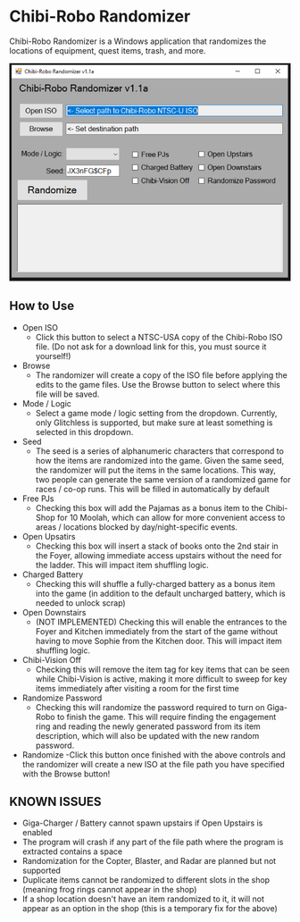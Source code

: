 # Chibi-Robo Randomizer

Chibi-Robo Randomizer is a Windows application that randomizes the locations of equipment, quest items, trash, and more.

![Screencap of Randomizer GUI](/Randomizer/interfaceIMG.PNG)

## How to Use

- Open ISO
  - Click this button to select a NTSC-USA copy of the Chibi-Robo ISO file. (Do not ask for a download link for this, you must source it yourself!)
- Browse
  - The randomizer will create a copy of the ISO file before applying the edits to the game files. Use the Browse button to select where this file will be saved.
- Mode / Logic
  - Select a game mode / logic setting from the dropdown. Currently, only Glitchless is supported, but make sure at least something is selected in this dropdown.
- Seed
  - The seed is a series of alphanumeric characters that correspond to how the items are randomized into the game. Given the same seed, the randomizer will put the items in the same locations. This way, two people can generate the same version of a randomized game for races / co-op runs. This will be filled in automatically by default
- Free PJs
  - Checking this box will add the Pajamas as a bonus item to the Chibi-Shop for 10 Moolah, which can allow for more convenient access to areas / locations blocked by day/night-specific events.
- Open Upsatirs
  - Checking this box will insert a stack of books onto the 2nd stair in the Foyer, allowing immediate access upstairs without the need for the ladder. This will impact item shuffling logic.
- Charged Battery
  - Checking this will shuffle a fully-charged battery as a bonus item into the game (in addition to the default uncharged battery, which is needed to unlock scrap)
- Open Downstairs
  - (NOT IMPLEMENTED) Checking this will enable the entrances to the Foyer and Kitchen immediately from the start of the game without having to move Sophie from the Kitchen door. This will impact item shuffling logic.
- Chibi-Vision Off
  - Checking this will remove the item tag for key items that can be seen while Chibi-Vision is active, making it more difficult to sweep for key items immediately after visiting a room for the first time
- Randomize Password
  - Checking this will randomize the password required to turn on Giga-Robo to finish the game. This will require finding the engagement ring and reading the newly generated password from its item description, which will also be updated with the new random password. 
- Randomize
  -Click this button once finished with the above controls and the randomizer will create a new ISO at the file path you have specified with the Browse button!
  
## KNOWN ISSUES

- Giga-Charger / Battery cannot spawn upstairs if Open Upstairs is enabled
- The program will crash if any part of the file path where the program is extracted contains a space
- Randomization for the Copter, Blaster, and Radar are planned but not supported
- Duplicate items cannot be randomized to different slots in the shop (meaning frog rings cannot appear in the shop)
- If a shop location doesn't have an item randomized to it, it will not appear as an option in the shop (this is a temporary fix for the above)
